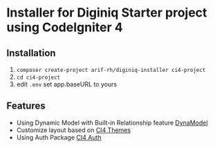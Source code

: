 # Installer for Diginiq Starter project using CodeIgniter 4

## Installation

1. `composer create-project arif-rh/diginiq-installer ci4-project` 
2. `cd ci4-project`
3. edit `.env` set app.baseURL to yours

## Features

- Using Dynamic Model with Built-in Relationship feature [DynaModel](https://github.com/arif-rh/ci4-dynamic-model)
- Customize layout based on [CI4 Themes](https://github.com/arif-rh/ci4-themes)
- Using Auth Package [CI4 Auth](https://github.com/arif-rh/ci4-auth)

